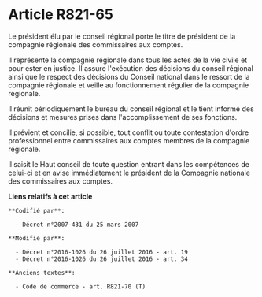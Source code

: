 # Article R821-65

Le président élu par le conseil régional porte le titre de président de la compagnie régionale des commissaires aux comptes.

Il représente la compagnie régionale dans tous les actes de la vie civile et pour ester en justice. Il assure l'exécution des
décisions du conseil régional ainsi que le respect des décisions du Conseil national dans le ressort de la compagnie
régionale et veille au fonctionnement régulier de la compagnie régionale.

Il réunit périodiquement le bureau du conseil régional et le tient informé des décisions et mesures prises dans
l'accomplissement de ses fonctions.

Il prévient et concilie, si possible, tout conflit ou toute contestation d'ordre professionnel entre commissaires aux comptes
membres de la compagnie régionale.

Il saisit le Haut conseil de toute question entrant dans les compétences de celui-ci et en avise immédiatement le président
de la Compagnie nationale des commissaires aux comptes.

**Liens relatifs à cet article**

	**Codifié par**:

	  - Décret n°2007-431 du 25 mars 2007

	**Modifié par**:

	  - Décret n°2016-1026 du 26 juillet 2016 - art. 19
	  - Décret n°2016-1026 du 26 juillet 2016 - art. 34

	**Anciens textes**:

	  - Code de commerce - art. R821-70 (T)
